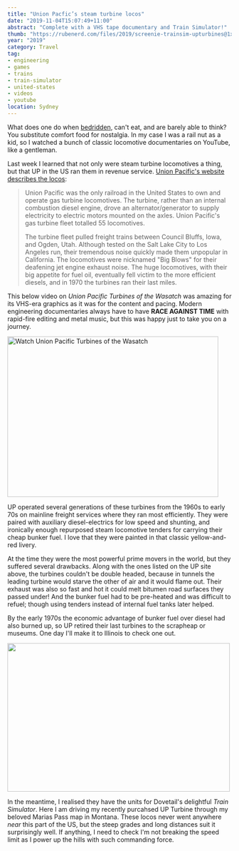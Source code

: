 ```yaml
---
title: "Union Pacfic’s steam turbine locos"
date: "2019-11-04T15:07:49+11:00"
abstract: "Complete with a VHS tape documentary and Train Simulator!"
thumb: "https://rubenerd.com/files/2019/screenie-trainsim-upturbines@1x.jpg"
year: "2019"
category: Travel
tag:
- engineering
- games
- trains
- train-simulator
- united-states
- videos
- youtube
location: Sydney
---
```

What does one do when [bedridden](https://rubenerd.com/thanking-medicare-and-rns-staff/), can't eat, and are barely able to think? You substitute comfort food for nostalgia. In my case I was a rail nut as a kid, so I watched a bunch of classic locomotive documentaries on YouTube, like a gentleman.

Last week I learned that not only were steam turbine locomotives a thing, but that UP in the US ran them in revenue service. [Union Pacific's website describes the locos](https://www.up.com/aboutup/special_trains/gas-turbine/index.htm):

> Union Pacific was the only railroad in the United States to own and operate gas turbine locomotives. The turbine, rather than an internal combustion diesel engine, drove an alternator/generator to supply electricity to electric motors mounted on the axles. Union Pacific's gas turbine fleet totalled 55 locomotives.
> 
> The turbine fleet pulled freight trains between Council Bluffs, Iowa, and Ogden, Utah. Although tested on the Salt Lake City to Los Angeles run, their tremendous noise quickly made them unpopular in California. The locomotives were nicknamed "Big Blows" for their deafening jet engine exhaust noise. The huge locomotives, with their big appetite for fuel oil, eventually fell victim to the more efficient diesels, and in 1970 the turbines ran their last miles.

This below video on *Union Pacific Turbines of the Wasatch* was amazing for its VHS-era graphics as it was for the content and pacing. Modern engineering documentaries always have to have **RACE AGAINST TIME** with rapid-fire editing and metal music, but this was happy just to take you on a journey.

<p><a title="Watch Union Pacific Turbines of the Wasatch" href="https://www.youtube.com/watch?v=Lhz5NzkMgsw"><img src="https://rubenerd.com/files/2019/yt-upturbines@1x.jpg" srcset="https://rubenerd.com/files/2019/yt-upturbines@1x.jpg 1x, https://rubenerd.com/files/2019/yt-upturbines@2x.jpg 2x" alt="Watch Union Pacific Turbines of the Wasatch" style="width:474px; height:360px;" /></a></p>

UP operated several generations of these turbines from the 1960s to early 70s on mainline freight services where they ran most efficiently. They were paired with auxiliary diesel-electrics for low speed and shunting, and ironically enough repurposed steam locomotive tenders for carrying their cheap bunker fuel. I love that they were painted in that classic yellow-and-red livery.

At the time they were the most powerful prime movers in the world, but they suffered several drawbacks. Along with the ones listed on the UP site above, the turbines couldn't be double headed, because in tunnels the leading turbine would starve the other of air and it would flame out. Their exhaust was also so fast and hot it could melt bitumen road surfaces they passed under! And the bunker fuel had to be pre-heated and was difficult to refuel; though using tenders instead of internal fuel tanks later helped.

By the early 1970s the economic advantage of bunker fuel over diesel had also burned up, so UP retired their last turbines to the scrapheap or museums. One day I'll make it to Illinois to check one out.

<p><img src="https://rubenerd.com/files/2019/screenie-trainsim-upturbines@1x.jpg" srcset="https://rubenerd.com/files/2019/screenie-trainsim-upturbines@1x.jpg 1x, https://rubenerd.com/files/2019/screenie-trainsim-upturbines@2x.jpg 2x" alt="" style="width:500px; height:333px;" /></p>

In the meantime, I realised they have the units for Dovetail's delightful *Train Simulator*. Here I am driving my recently purcahsed UP Turbine through my beloved Marias Pass map in Montana. These locos never went anywhere *near* this part of the US, but the steep grades and long distances suit it surprisingly well. If anything, I need to check I'm not breaking the speed limit as I power up the hills with such commanding force.

